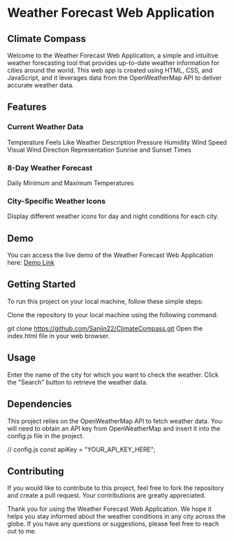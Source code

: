 # Weather Forecast Web Application
## Climate Compass

Welcome to the Weather Forecast Web Application, a simple and intuitive weather forecasting tool that provides up-to-date weather information for cities around the world. This web app is created using HTML, CSS, and JavaScript, and it leverages data from the OpenWeatherMap API to deliver accurate weather data.

## Features
### Current Weather Data

Temperature
Feels Like
Weather Description
Pressure
Humidity
Wind Speed
Visual Wind Direction Representation
Sunrise and Sunset Times
### 8-Day Weather Forecast

Daily Minimum and Maximum Temperatures
### City-Specific Weather Icons

Display different weather icons for day and night conditions for each city.
## Demo
You can access the live demo of the Weather Forecast Web Application here: <a href="https://sanjin22.github.io/ClimateCompass/">Demo Link</a>

## Getting Started
To run this project on your local machine, follow these simple steps:

Clone the repository to your local machine using the following command:

git clone https://github.com/Sanjin22/ClimateCompass.git
Open the index.html file in your web browser.

## Usage
Enter the name of the city for which you want to check the weather.
Click the "Search" button to retrieve the weather data.

## Dependencies
This project relies on the OpenWeatherMap API to fetch weather data. You will need to obtain an API key from OpenWeatherMap and insert it into the config.js file in the project.

// config.js
const apiKey = "YOUR_API_KEY_HERE";
## Contributing
If you would like to contribute to this project, feel free to fork the repository and create a pull request. Your contributions are greatly appreciated.

Thank you for using the Weather Forecast Web Application. We hope it helps you stay informed about the weather conditions in any city across the globe. If you have any questions or suggestions, please feel free to reach out to me.
